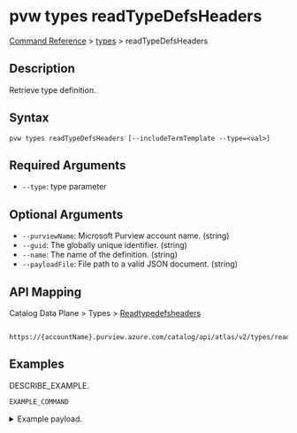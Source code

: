 # pvw types readTypeDefsHeaders
[Command Reference](../../../README.md#command-reference) > [types](./main.md) > readTypeDefsHeaders

## Description
Retrieve type definition.

## Syntax
```
pvw types readTypeDefsHeaders [--includeTermTemplate --type=<val>]
```

## Required Arguments
- `--type`: type parameter

## Optional Arguments
- `--purviewName`: Microsoft Purview account name. (string)
- `--guid`: The globally unique identifier. (string)
- `--name`: The name of the definition. (string)
- `--payloadFile`: File path to a valid JSON document. (string)

## API Mapping
Catalog Data Plane > Types > [Readtypedefsheaders]()
```
 https://{accountName}.purview.azure.com/catalog/api/atlas/v2/types/readTypeDefsHeaders
```

## Examples
DESCRIBE_EXAMPLE.
```powershell
EXAMPLE_COMMAND
```
<details><summary>Example payload.</summary>
<p>

```json
PASTE_JSON_HERE
```
</p>
</details>